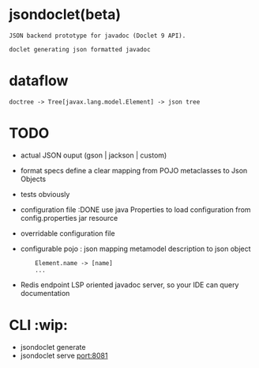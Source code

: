 # jsondoclet(beta)

	JSON backend prototype for javadoc (Doclet 9 API).

	doclet generating json formatted javadoc

# dataflow

	doctree -> Tree[javax.lang.model.Element] -> json tree

# TODO

  - actual JSON ouput (gson | jackson | custom)
  - format specs
	define a clear mapping from POJO metaclasses to Json Objects
  - tests
	obviously
  - configuration file :DONE
	use java Properties to load configuration from config.properties jar resource
  - overridable configuration file
  - configurable pojo : json mapping
	metamodel description to json object

	```
		Element.name -> [name]
		...
	```
  - Redis endpoint
	LSP oriented javadoc server, so your IDE can query documentation

# CLI                                                                   :wip:

  - jsondoclet generate <source-root>
  - jsondoclet serve <source-code> <port:8081>
